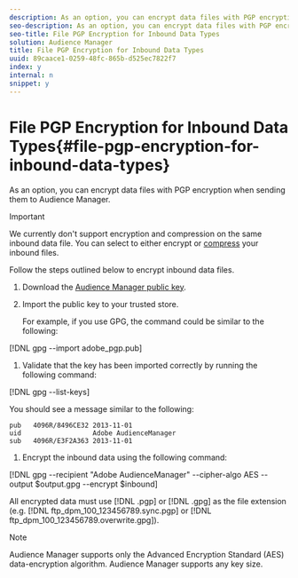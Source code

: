 ```yaml
---
description: As an option, you can encrypt data files with PGP encryption when sending them to Audience Manager.
seo-description: As an option, you can encrypt data files with PGP encryption when sending them to Audience Manager.
seo-title: File PGP Encryption for Inbound Data Types
solution: Audience Manager
title: File PGP Encryption for Inbound Data Types
uuid: 89caace1-0259-48fc-865b-d525ec7822f7
index: y
internal: n
snippet: y
---
```


# File PGP Encryption for Inbound Data Types{#file-pgp-encryption-for-inbound-data-types}

As an option, you can encrypt data files with PGP encryption when sending them to Audience Manager.

<!-- 

c_encryption.xml

 -->

>[!IMPORTANT]
>
>We currently don't support encryption and compression on the same inbound data file. You can select to either encrypt or [compress](../../../c-integration/sending-audience-data/batch-data-transfer-explained/inbound-file-compression.md#concept_7D6FA8BA759143EFBEDB16589BF6EC40) your inbound files.

Follow the steps outlined below to encrypt inbound data files.

1. Download the [Audience Manager public key](assets/adobe_pgp.pub]). 
2. Import the public key to your trusted store.

   For example, if you use GPG, the command could be similar to the following:

[!DNL gpg --import adobe_pgp.pub] 

1. Validate that the key has been imported correctly by running the following command:

[!DNL gpg --list-keys]

   You should see a message similar to the following:

   ```
   pub   4096R/8496CE32 2013-11-01
   uid                  Adobe AudienceManager
   sub   4096R/E3F2A363 2013-11-01
   
   ```

1. Encrypt the inbound data using the following command:

[!DNL gpg --recipient "Adobe AudienceManager" --cipher-algo AES --output $output.gpg --encrypt $inbound]

   All encrypted data must use [!DNL .pgp] or [!DNL .gpg] as the file extension (e.g. [!DNL ftp_dpm_100_123456789.sync.pgp] or [!DNL ftp_dpm_100_123456789.overwrite.gpg]).

   >[!NOTE]
   >
   >Audience Manager supports only the Advanced Encryption Standard (AES) data-encryption algorithm. Audience Manager supports any key size.

